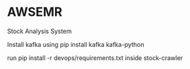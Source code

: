 # AWSEMR
Stock Analysis System

Install kafka using pip install kafka kafka-python

run pip install -r devops/requirements.txt inside stock-crawler
